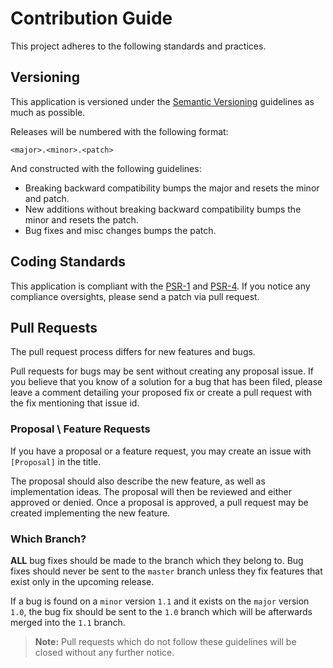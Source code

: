# Contribution Guide

This project adheres to the following standards and practices.

## Versioning

This application is versioned under the [Semantic Versioning](http://semver.org/) guidelines as much as possible.

Releases will be numbered with the following format:

`<major>.<minor>.<patch>`

And constructed with the following guidelines:

* Breaking backward compatibility bumps the major and resets the minor and patch.
* New additions without breaking backward compatibility bumps the minor and resets the patch.
* Bug fixes and misc changes bumps the patch.

## Coding Standards

This application is compliant with the [PSR-1](https://github.com/php-fig/fig-standards/blob/master/accepted/PSR-1-basic-coding-standard.md) and [PSR-4](https://github.com/php-fig/fig-standards/blob/master/accepted/PSR-4-autoloader.md). If you notice any compliance oversights, please send a patch via pull request.

## Pull Requests

The pull request process differs for new features and bugs.

Pull requests for bugs may be sent without creating any proposal issue. If you believe that you know of a solution for a bug that has been filed, please leave a comment detailing your proposed fix or create a pull request with the fix mentioning that issue id.

### Proposal \ Feature Requests

If you have a proposal or a feature request, you may create an issue with `[Proposal]` in the title.

The proposal should also describe the new feature, as well as implementation ideas. The proposal will then be reviewed and either approved or denied. Once a proposal is approved, a pull request may be created implementing the new feature.

### Which Branch?

**ALL** bug fixes should be made to the branch which they belong to. Bug fixes should never be sent to the `master` branch unless they fix features that exist only in the upcoming release.

If a bug is found on a `minor` version `1.1` and it exists on the `major` version `1.0`, the bug fix should be sent to the `1.0` branch which will be afterwards merged into the `1.1` branch.

> **Note:** Pull requests which do not follow these guidelines will be closed without any further notice.
